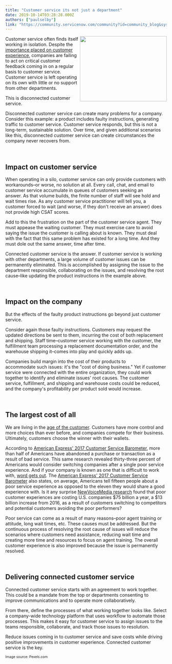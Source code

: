 ```yaml
---
title: "Customer service its not just a department"
date: 2019-10-14T03:28:28.000Z
authors: ["paulselby"]
link: "https://community.servicenow.com/community?id=community_blog&sys_id=4d47d4a8db24c854feb1a851ca961952"
---
```

<p><img class="wp-image-4111" style="padding: 5 px:;" src="https://insightsincustomerservice.files.wordpress.com/2019/10/black-and-white-black-and-white-challenge-262488.jpg?w&#61;1024" alt="" width="271" height="203" align="right" /></p>

<p>Customer service often finds itself working in isolation. Despite the <a href="https://www.forbes.com/sites/shephyken/2018/07/15/customer-experience-is-the-new-brand/#3a5ff6e47f52" target="_blank" rel="noopener noreferrer nofollow">importance placed on customer experience</a>, companies are failing to act on critical customer feedback coming in on a regular basis to customer service. Customer service is left operating on its own with little or no support from other departments.</p>

<p>This is disconnected customer service.</p>

<p>Disconnected customer service can create many problems for a company. Consider this example: a product includes faulty instructions, generating traffic to customer service. Customer service responds, but this is not a long-term, sustainable solution. Over time, and given additional scenarios like this, disconnected customer service can create circumstances the company never recovers from.</p>

<p> </p>

<h2>Impact on customer service</h2>

<p>When operating in a silo, customer service can only provide customers with workarounds–or worse, no solution at all. Every call, chat, and email to customer service accumulate in queues of customers seeking an answer. As that volume builds, the finite number of staff will see hold and wait times rise. As any customer service practitioner will tell you, a customer forced to wait (and worse, if they don&#39;t receive an answer) does not provide high CSAT scores.</p>

<p>Add to this the frustration on the part of the customer service agent. They must appease the waiting customer. They must exercise care to avoid saying the issue the customer is calling about is known. They must deal with the fact that this same problem has existed for a long time. And they must dole out the same answer, time after time.</p>

<p>Connected customer service is the answer. If customer service is working with other departments, a large volume of customer issues can be permanently eliminated. This is accomplished by assigning the issue to the department responsible, collaborating on the issues, and resolving the root cause–like updating the product instructions in the example above.</p>

<p> </p>

<h2>Impact on the company</h2>

<p>But the effects of the faulty product instructions go beyond just customer service.</p>

<p>Consider again those faulty instructions. Customers may request the updated directions be sent to them, incurring the cost of both replacement and shipping. Staff time–customer service working with the customer, the fulfillment team processing a replacement documentation order, and the warehouse shipping it–comes into play and quickly adds up.</p>

<p>Companies build margin into the cost of their products to accommodate such issues: it&#39;s the &#34;cost of doing business.&#34; Yet if customer service were connected with the entire organization, they could work together to identify and eliminate issues&#39; root causes. The customer service, fulfillment, and shipping and warehouse costs could be reduced, and the company&#39;s profitability per product sold would increase.</p>

<p> </p>

<h2>The largest cost of all</h2>

<p>We are living in the <a href="https://go.forrester.com/age-of-the-customer/" target="_blank" rel="noopener noreferrer nofollow">age of the customer</a>. Customers have more control and more choices than ever before, and companies compete for their business. Ultimately, customers choose the winner with their wallets.</p>

<p>According to <a href="https://about.americanexpress.com/press-release/wellactually-americans-say-customer-service-better-ever" target="_blank" rel="noopener noreferrer nofollow">American Express&#39; 2017 Customer Service Barometer</a>, more than half of Americans have abandoned a purchase or transaction as a result of bad service. This same research revealed thirty-three percent of Americans would consider switching companies after a single poor service experience. And if your company is known as one that is difficult to work with, <a href="https://www.theguardian.com/media-network/2015/may/21/customer-complaints-social-media-rise" target="_blank" rel="noopener noreferrer nofollow">word gets out</a>. The <a href="https://about.americanexpress.com/press-release/wellactually-americans-say-customer-service-better-ever" target="_blank" rel="noopener noreferrer nofollow">American Express&#39; 2017 Customer Service Barometer</a> also states, on average, Americans tell fifteen people about a poor service experience as opposed to the eleven they would share a good experience with. Is it any surprise <a href="https://www.newvoicemedia.com/en-us/news/newvoicemedia-research-reveals-bad-customer-experiences-cost-us-businesses-75-billion-a-year" target="_blank" rel="noopener noreferrer nofollow">NewVoiceMedia research</a> found that poor customer experiences are costing U.S. companies $75 billion a year, a $13 billion increase from 2016, as a result of customers switching to competitors and potential customers avoiding the poor performers?</p>

<p>Poor service can come as a result of many reasons–poor agent training or attitude, long wait times, etc. These causes must be addressed. But the continuous process of resolving the root cause of issues will reduce the scenarios where customers need assistance, reducing wait time and creating more time and resources to focus on agent training. The overall customer experience is also improved because the issue is permanently resolved.</p>

<p> </p>

<h2>Delivering connected customer service</h2>

<p>Connected customer service starts with an agreement to work together. This could be a mandate from the top or departments consenting to improve communications and to operate more collaboratively.</p>

<p>From there, define the processes of what working together looks like. Select a company-wide technology platform that uses workflow to automate those processes. This makes it easy for customer service to assign issues to the teams responsible, collaborate, and track those issues to resolution.</p>

<p>Reduce issues coming in to customer service and save costs while driving positive improvements in customer experience. Connected customer service is the key.</p>
<p><span style="font-size: 8pt;">Image source: Pexels.com</span></p>
